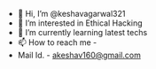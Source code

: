 - 👋 Hi, I’m @keshavagarwal321
- 👀 I’m interested in Ethical Hacking
- 🌱 I’m currently learning latest techs
- 📫 How to reach me - 
- Mail Id. - akeshav160@gmail.com

<!---
keshavagarwal321/keshavagarwal321 is a ✨ special ✨ repository because its `README.md` (this file) appears on your GitHub profile.
You can click the Preview link to take a look at your changes.
--->
